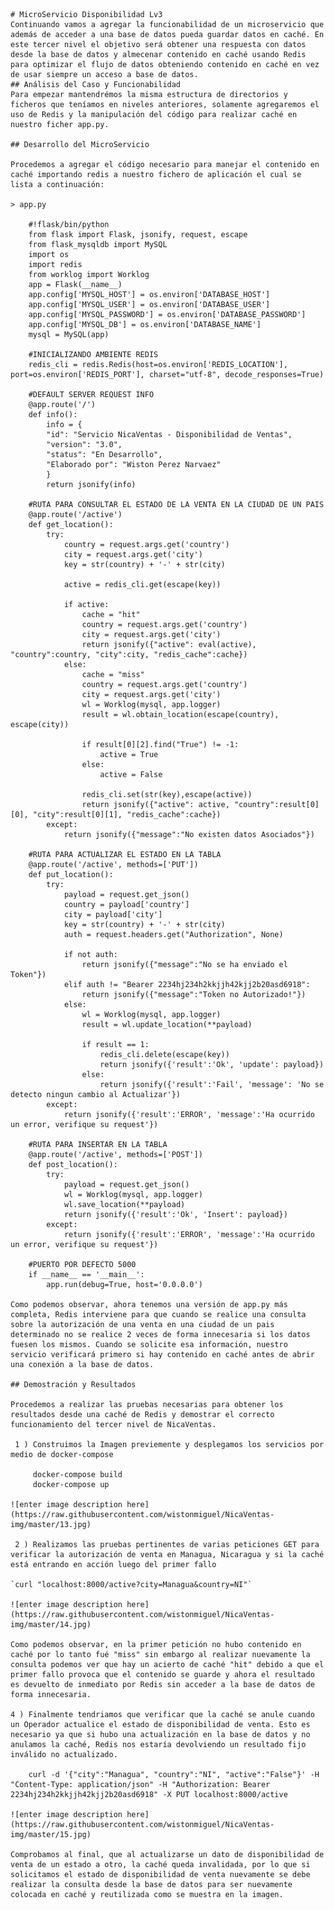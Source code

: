 	# MicroServicio Disponibilidad Lv3
	Continuando vamos a agregar la funcionabilidad de un microservicio que además de acceder a una base de datos pueda guardar datos en caché. En este tercer nivel el objetivo será obtener una respuesta con datos desde la base de datos y almecenar contenido en caché usando Redis para optimizar el flujo de datos obteniendo contenido en caché en vez de usar siempre un acceso a base de datos. 
	## Análisis del Caso y Funcionabilidad
	Para empezar mantendrémos la misma estructura de directorios y ficheros que teníamos en niveles anteriores, solamente agregaremos el uso de Redis y la manipulación del código para realizar caché en nuestro ficher app.py.

	## Desarrollo del MicroServicio

	Procedemos a agregar el código necesario para manejar el contenido en caché importando redis a nuestro fichero de aplicación el cual se lista a continuación:

	> app.py

	    #!flask/bin/python
	    from flask import Flask, jsonify, request, escape
	    from flask_mysqldb import MySQL
	    import os
	    import redis
	    from worklog import Worklog
	    app = Flask(__name__)
	    app.config['MYSQL_HOST'] = os.environ['DATABASE_HOST']
	    app.config['MYSQL_USER'] = os.environ['DATABASE_USER']
	    app.config['MYSQL_PASSWORD'] = os.environ['DATABASE_PASSWORD']
	    app.config['MYSQL_DB'] = os.environ['DATABASE_NAME']
	    mysql = MySQL(app)
	    
	    #INICIALIZANDO AMBIENTE REDIS
	    redis_cli = redis.Redis(host=os.environ['REDIS_LOCATION'], port=os.environ['REDIS_PORT'], charset="utf-8", decode_responses=True)
	    
	    #DEFAULT SERVER REQUEST INFO
	    @app.route('/')
	    def info():
	        info = {
	        "id": "Servicio NicaVentas - Disponibilidad de Ventas",
	        "version": "3.0",
	        "status": "En Desarrollo",
	        "Elaborado por": "Wiston Perez Narvaez"
	        }
	        return jsonify(info)
	    
	    #RUTA PARA CONSULTAR EL ESTADO DE LA VENTA EN LA CIUDAD DE UN PAIS
	    @app.route('/active')
	    def get_location():
	        try:
	            country = request.args.get('country')
	            city = request.args.get('city')
	            key = str(country) + '-' + str(city)
	    
	            active = redis_cli.get(escape(key))
	    
	            if active:
	                cache = "hit"
	                country = request.args.get('country')
	                city = request.args.get('city')
	                return jsonify({"active": eval(active), "country":country, "city":city, "redis_cache":cache})
	            else:
	                cache = "miss"
	                country = request.args.get('country')
	                city = request.args.get('city')
	                wl = Worklog(mysql, app.logger)
	                result = wl.obtain_location(escape(country), escape(city))
	    
	                if result[0][2].find("True") != -1:
	                    active = True
	                else:
	                    active = False
	    
	                redis_cli.set(str(key),escape(active))
	                return jsonify({"active": active, "country":result[0][0], "city":result[0][1], "redis_cache":cache})
	        except:
	            return jsonify({"message":"No existen datos Asociados"})
	    
	    #RUTA PARA ACTUALIZAR EL ESTADO EN LA TABLA
	    @app.route('/active', methods=['PUT'])
	    def put_location():
	        try:
	            payload = request.get_json()
	            country = payload['country']
	            city = payload['city']
	            key = str(country) + '-' + str(city)
	            auth = request.headers.get("Authorization", None)
	    
	            if not auth:
	                return jsonify({"message":"No se ha enviado el Token"})
	            elif auth != "Bearer 2234hj234h2kkjjh42kjj2b20asd6918":
	                return jsonify({"message":"Token no Autorizado!"})
	            else:
	                wl = Worklog(mysql, app.logger)
	                result = wl.update_location(**payload)
	    
	                if result == 1:
	                    redis_cli.delete(escape(key))
	                    return jsonify({'result':'Ok', 'update': payload})
	                else:
	                    return jsonify({'result':'Fail', 'message': 'No se detecto ningun cambio al Actualizar'})
	        except:
	            return jsonify({'result':'ERROR', 'message':'Ha ocurrido un error, verifique su request'})
	    
	    #RUTA PARA INSERTAR EN LA TABLA
	    @app.route('/active', methods=['POST'])
	    def post_location():
	        try:
	            payload = request.get_json()
	            wl = Worklog(mysql, app.logger)
	            wl.save_location(**payload)
	            return jsonify({'result':'Ok', 'Insert': payload})
	        except:
	            return jsonify({'result':'ERROR', 'message':'Ha ocurrido un error, verifique su request'})
	    
	    #PUERTO POR DEFECTO 5000
	    if __name__ == '__main__':
	        app.run(debug=True, host='0.0.0.0')

	Como podemos observar, ahora tenemos una versión de app.py más completa, Redis interviene para que cuando se realice una consulta sobre la autorización de una venta en una ciudad de un pais determinado no se realice 2 veces de forma innecesaria si los datos fuesen los mismos. Cuando se solicite esa información, nuestro servicio verificará primero si hay contenido en caché antes de abrir una conexión a la base de datos.

	## Demostración y Resultados

	Procedemos a realizar las pruebas necesarias para obtener los resultados desde una caché de Redis y demostrar el correcto funcionamiento del tercer nivel de NicaVentas.

	 1 ) Construimos la Imagen previemente y desplegamos los servicios por medio de docker-compose
	 
	     docker-compose build
	     docker-compose up

	![enter image description here](https://raw.githubusercontent.com/wistonmiguel/NicaVentas-img/master/13.jpg)
	 
	 2 ) Realizamos las pruebas pertinentes de varias peticiones GET para verificar la autorización de venta en Managua, Nicaragua y si la caché está entrando en acción luego del primer fallo

	`curl "localhost:8000/active?city=Managua&country=NI"`

	![enter image description here](https://raw.githubusercontent.com/wistonmiguel/NicaVentas-img/master/14.jpg)

	Como podemos observar, en la primer petición no hubo contenido en caché por lo tanto fué "miss" sin embargo al realizar nuevamente la consulta podemos ver que hay un acierto de caché "hit" debido a que el primer fallo provoca que el contenido se guarde y ahora el resultado es devuelto de inmediato por Redis sin acceder a la base de datos de forma innecesaria.

	4 ) Finalmente tendriamos que verificar que la caché se anule cuando un Operador actualice el estado de disponibilidad de venta. Esto es necesario ya que si hubo una actualización en la base de datos y no anulamos la caché, Redis nos estaría devolviendo un resultado fijo inválido no actualizado.

	    curl -d '{"city":"Managua", "country":"NI", "active":"False"}' -H "Content-Type: application/json" -H "Authorization: Bearer 2234hj234h2kkjjh42kjj2b20asd6918" -X PUT localhost:8000/active

	![enter image description here](https://raw.githubusercontent.com/wistonmiguel/NicaVentas-img/master/15.jpg)
	
	Comprobamos al final, que al actualizarse un dato de disponibilidad de venta de un estado a otro, la caché queda invalidada, por lo que si solicitamos el estado de disponibilidad de venta nuevamente se debe realizar la consulta desde la base de datos para ser nuevamente colocada en caché y reutilizada como se muestra en la imagen.
